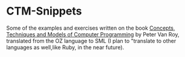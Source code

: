 # CTM-Snippets
Some of the examples and exercises written on the book [Concepts, Techniques and Models of Computer Programming](https://www.amazon.com/Concepts-Techniques-Models-Computer-Programming/dp/0262220695) by Peter Van Roy, translated from the OZ language to SML (I plan to "translate to other languages as well,like Ruby, in the near future).
